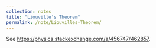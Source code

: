 ```yaml
---
collection: notes
title: "Liouville's Theorem"
permalink: /note/Liouvilles-Theorem/
---
```


See https://physics.stackexchange.com/a/456747/462857.